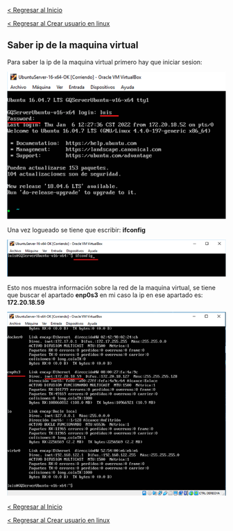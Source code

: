 [< Regresar al Inicio](./README.md)

[< Regresar al Crear usuario en linux](./crear-usuario-en-linux.md)

## Saber ip de la maquina virtual
Para saber la ip de la maquina virtual primero hay que iniciar sesion:

![Imagen](./images/saber_ip/1.png)

Una vez logueado se tiene que escribir: **ifconfig**

![Imagen](./images/saber_ip/2.png)

Esto nos muestra información sobre la red de la maquina virtual, se tiene que buscar el apartado **enp0s3** en mi caso la ip en ese apartado es: **172.20.18.59** 

![Imagen](./images/saber_ip/3.png)

[< Regresar al Inicio](./README.md)

[< Regresar al Crear usuario en linux](./crear-usuario-en-linux.md)